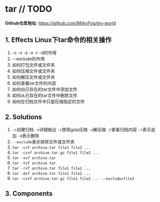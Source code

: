 # tar // TODO

**Github仓库地址**: <https://github.com/MilkyFog/my-world>

## 1. **Effects** Linux下tar命令的相关操作

1. -c -v -z -x -r -d的作用
2. --exclude的作用
3. 如何打包文件或文件夹
4. 如何压缩文件或文件夹
5. 如何解压文件或文件夹
6. 如何查看tar文件的内容
7. 如何向已存在的tar文件中添加文件
8. 如何从已存在的tar文件中删除文件
9. 如何在归档文件中只是压缩指定的文件

## 2. **Solutions**

1. `-c`创建归档 `-v`详细输出 `-z`使用gzip压缩 `-x`解压缩 `-t`查看归档内容 `-r`表示追加 `-d`表示删除
2. `--exclude`表示排除文件或文件夹
3. `tar -cvf archive.tar file1 file2 ...`
4. `tar -czvf archive.tar.gz file1 file2 ...`
5. `tar -xvf archive.tar`
6. `tar -tvf archive.tar`
7. `tar -rvf archive.tar file1 file2 ...`
8. `tar -dvf archive.tar file1 file2 ...`
9. `tar -czvf archive.tar.gz file1 file2 ... --exclude=file3`

## 3. **Components**
